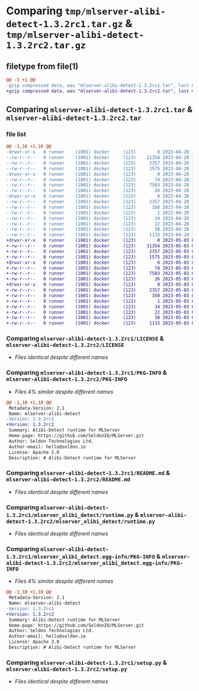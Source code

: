# Comparing `tmp/mlserver-alibi-detect-1.3.2rc1.tar.gz` & `tmp/mlserver-alibi-detect-1.3.2rc2.tar.gz`

## filetype from file(1)

```diff
@@ -1 +1 @@
-gzip compressed data, was "mlserver-alibi-detect-1.3.2rc1.tar", last modified: Thu Apr 20 16:09:14 2023, max compression
+gzip compressed data, was "mlserver-alibi-detect-1.3.2rc2.tar", last modified: Wed May  3 09:47:04 2023, max compression
```

## Comparing `mlserver-alibi-detect-1.3.2rc1.tar` & `mlserver-alibi-detect-1.3.2rc2.tar`

### file list

```diff
@@ -1,16 +1,16 @@
-drwxr-xr-x   0 runner    (1001) docker     (123)        0 2023-04-20 16:09:14.885846 mlserver-alibi-detect-1.3.2rc1/
--rw-r--r--   0 runner    (1001) docker     (123)    11354 2023-04-20 16:08:25.000000 mlserver-alibi-detect-1.3.2rc1/LICENSE
--rw-r--r--   0 runner    (1001) docker     (123)     2357 2023-04-20 16:09:14.885846 mlserver-alibi-detect-1.3.2rc1/PKG-INFO
--rw-r--r--   0 runner    (1001) docker     (123)     1575 2023-04-20 16:08:25.000000 mlserver-alibi-detect-1.3.2rc1/README.md
-drwxr-xr-x   0 runner    (1001) docker     (123)        0 2023-04-20 16:09:14.881846 mlserver-alibi-detect-1.3.2rc1/mlserver_alibi_detect/
--rw-r--r--   0 runner    (1001) docker     (123)       74 2023-04-20 16:08:25.000000 mlserver-alibi-detect-1.3.2rc1/mlserver_alibi_detect/__init__.py
--rw-r--r--   0 runner    (1001) docker     (123)     7503 2023-04-20 16:08:25.000000 mlserver-alibi-detect-1.3.2rc1/mlserver_alibi_detect/runtime.py
--rw-r--r--   0 runner    (1001) docker     (123)       26 2023-04-20 16:08:25.000000 mlserver-alibi-detect-1.3.2rc1/mlserver_alibi_detect/version.py
-drwxr-xr-x   0 runner    (1001) docker     (123)        0 2023-04-20 16:09:14.885846 mlserver-alibi-detect-1.3.2rc1/mlserver_alibi_detect.egg-info/
--rw-r--r--   0 runner    (1001) docker     (123)     2357 2023-04-20 16:09:14.000000 mlserver-alibi-detect-1.3.2rc1/mlserver_alibi_detect.egg-info/PKG-INFO
--rw-r--r--   0 runner    (1001) docker     (123)      350 2023-04-20 16:09:14.000000 mlserver-alibi-detect-1.3.2rc1/mlserver_alibi_detect.egg-info/SOURCES.txt
--rw-r--r--   0 runner    (1001) docker     (123)        1 2023-04-20 16:09:14.000000 mlserver-alibi-detect-1.3.2rc1/mlserver_alibi_detect.egg-info/dependency_links.txt
--rw-r--r--   0 runner    (1001) docker     (123)       34 2023-04-20 16:09:14.000000 mlserver-alibi-detect-1.3.2rc1/mlserver_alibi_detect.egg-info/requires.txt
--rw-r--r--   0 runner    (1001) docker     (123)       22 2023-04-20 16:09:14.000000 mlserver-alibi-detect-1.3.2rc1/mlserver_alibi_detect.egg-info/top_level.txt
--rw-r--r--   0 runner    (1001) docker     (123)       38 2023-04-20 16:09:14.885846 mlserver-alibi-detect-1.3.2rc1/setup.cfg
--rw-r--r--   0 runner    (1001) docker     (123)     1133 2023-04-20 16:08:25.000000 mlserver-alibi-detect-1.3.2rc1/setup.py
+drwxr-xr-x   0 runner    (1001) docker     (123)        0 2023-05-03 09:47:04.376849 mlserver-alibi-detect-1.3.2rc2/
+-rw-r--r--   0 runner    (1001) docker     (123)    11354 2023-05-03 09:46:23.000000 mlserver-alibi-detect-1.3.2rc2/LICENSE
+-rw-r--r--   0 runner    (1001) docker     (123)     2357 2023-05-03 09:47:04.376849 mlserver-alibi-detect-1.3.2rc2/PKG-INFO
+-rw-r--r--   0 runner    (1001) docker     (123)     1575 2023-05-03 09:46:23.000000 mlserver-alibi-detect-1.3.2rc2/README.md
+drwxr-xr-x   0 runner    (1001) docker     (123)        0 2023-05-03 09:47:04.376849 mlserver-alibi-detect-1.3.2rc2/mlserver_alibi_detect/
+-rw-r--r--   0 runner    (1001) docker     (123)       74 2023-05-03 09:46:23.000000 mlserver-alibi-detect-1.3.2rc2/mlserver_alibi_detect/__init__.py
+-rw-r--r--   0 runner    (1001) docker     (123)     7503 2023-05-03 09:46:23.000000 mlserver-alibi-detect-1.3.2rc2/mlserver_alibi_detect/runtime.py
+-rw-r--r--   0 runner    (1001) docker     (123)       26 2023-05-03 09:46:23.000000 mlserver-alibi-detect-1.3.2rc2/mlserver_alibi_detect/version.py
+drwxr-xr-x   0 runner    (1001) docker     (123)        0 2023-05-03 09:47:04.376849 mlserver-alibi-detect-1.3.2rc2/mlserver_alibi_detect.egg-info/
+-rw-r--r--   0 runner    (1001) docker     (123)     2357 2023-05-03 09:47:03.000000 mlserver-alibi-detect-1.3.2rc2/mlserver_alibi_detect.egg-info/PKG-INFO
+-rw-r--r--   0 runner    (1001) docker     (123)      350 2023-05-03 09:47:04.000000 mlserver-alibi-detect-1.3.2rc2/mlserver_alibi_detect.egg-info/SOURCES.txt
+-rw-r--r--   0 runner    (1001) docker     (123)        1 2023-05-03 09:47:03.000000 mlserver-alibi-detect-1.3.2rc2/mlserver_alibi_detect.egg-info/dependency_links.txt
+-rw-r--r--   0 runner    (1001) docker     (123)       34 2023-05-03 09:47:03.000000 mlserver-alibi-detect-1.3.2rc2/mlserver_alibi_detect.egg-info/requires.txt
+-rw-r--r--   0 runner    (1001) docker     (123)       22 2023-05-03 09:47:03.000000 mlserver-alibi-detect-1.3.2rc2/mlserver_alibi_detect.egg-info/top_level.txt
+-rw-r--r--   0 runner    (1001) docker     (123)       38 2023-05-03 09:47:04.376849 mlserver-alibi-detect-1.3.2rc2/setup.cfg
+-rw-r--r--   0 runner    (1001) docker     (123)     1133 2023-05-03 09:46:23.000000 mlserver-alibi-detect-1.3.2rc2/setup.py
```

### Comparing `mlserver-alibi-detect-1.3.2rc1/LICENSE` & `mlserver-alibi-detect-1.3.2rc2/LICENSE`

 * *Files identical despite different names*

### Comparing `mlserver-alibi-detect-1.3.2rc1/PKG-INFO` & `mlserver-alibi-detect-1.3.2rc2/PKG-INFO`

 * *Files 4% similar despite different names*

```diff
@@ -1,10 +1,10 @@
 Metadata-Version: 2.1
 Name: mlserver-alibi-detect
-Version: 1.3.2rc1
+Version: 1.3.2rc2
 Summary: Alibi-Detect runtime for MLServer
 Home-page: https://github.com/SeldonIO/MLServer.git
 Author: Seldon Technologies Ltd.
 Author-email: hello@seldon.io
 License: Apache 2.0
 Description: # Alibi-Detect runtime for MLServer
```

### Comparing `mlserver-alibi-detect-1.3.2rc1/README.md` & `mlserver-alibi-detect-1.3.2rc2/README.md`

 * *Files identical despite different names*

### Comparing `mlserver-alibi-detect-1.3.2rc1/mlserver_alibi_detect/runtime.py` & `mlserver-alibi-detect-1.3.2rc2/mlserver_alibi_detect/runtime.py`

 * *Files identical despite different names*

### Comparing `mlserver-alibi-detect-1.3.2rc1/mlserver_alibi_detect.egg-info/PKG-INFO` & `mlserver-alibi-detect-1.3.2rc2/mlserver_alibi_detect.egg-info/PKG-INFO`

 * *Files 4% similar despite different names*

```diff
@@ -1,10 +1,10 @@
 Metadata-Version: 2.1
 Name: mlserver-alibi-detect
-Version: 1.3.2rc1
+Version: 1.3.2rc2
 Summary: Alibi-Detect runtime for MLServer
 Home-page: https://github.com/SeldonIO/MLServer.git
 Author: Seldon Technologies Ltd.
 Author-email: hello@seldon.io
 License: Apache 2.0
 Description: # Alibi-Detect runtime for MLServer
```

### Comparing `mlserver-alibi-detect-1.3.2rc1/setup.py` & `mlserver-alibi-detect-1.3.2rc2/setup.py`

 * *Files identical despite different names*

